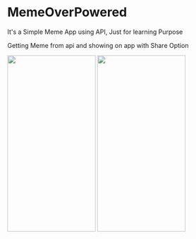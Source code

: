 # MemeOverPowered
It's a Simple Meme App using API, Just for learning Purpose 

Getting Meme from api and showing on app with Share Option

<p align="left">

<img src="https://user-images.githubusercontent.com/50077510/127981574-e132587b-2993-490f-b45b-61503fcce2d0.jpg" width="200" height="400">

<img src="https://user-images.githubusercontent.com/50077510/127982005-80e3dadf-02ba-4425-ad9b-9833dd8042f3.gif" width="200" height="400">

</p>
